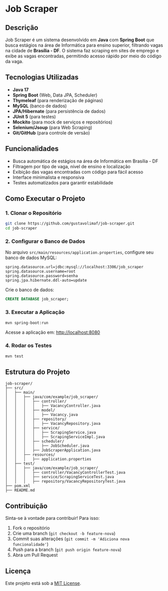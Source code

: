 # Job Scraper

## Descrição
Job Scraper é um sistema desenvolvido em **Java** com **Spring Boot** que busca estágios na área de Informática para ensino superior, filtrando vagas na cidade de **Brasília - DF**. O sistema faz scraping em sites de emprego e exibe as vagas encontradas, permitindo acesso rápido por meio do código da vaga.

## Tecnologias Utilizadas
- **Java 17**
- **Spring Boot** (Web, Data JPA, Scheduler)
- **Thymeleaf** (para renderização de páginas)
- **MySQL** (banco de dados)
- **JPA/Hibernate** (para persistência de dados)
- **JUnit 5** (para testes)
- **Mockito** (para mock de serviços e repositórios)
- **Selenium/Jsoup** (para Web Scraping)
- **Git/GitHub** (para controle de versão)

## Funcionalidades
- Busca automática de estágios na área de Informática em Brasília - DF
- Filtragem por tipo de vaga, nível de ensino e localização
- Exibição das vagas encontradas com código para fácil acesso
- Interface minimalista e responsiva
- Testes automatizados para garantir estabilidade

## Como Executar o Projeto
### 1. Clonar o Repositório
```bash
git clone https://github.com/gustavolimaf/job-scraper.git
cd job-scraper
```

### 2. Configurar o Banco de Dados
No arquivo `src/main/resources/application.properties`, configure seu banco de dados MySQL:
```properties
spring.datasource.url=jdbc:mysql://localhost:3306/job_scraper
spring.datasource.username=root
spring.datasource.password=senha
spring.jpa.hibernate.ddl-auto=update
```

Crie o banco de dados:
```sql
CREATE DATABASE job_scraper;
```

### 3. Executar a Aplicação
```bash
mvn spring-boot:run
```
Acesse a aplicação em: [http://localhost:8080](http://localhost:8080)

### 4. Rodar os Testes
```bash
mvn test
```

## Estrutura do Projeto
```
job-scraper/
├── src/
│   ├── main/
│   │   ├── java/com/example/job_scraper/
│   │   │   ├── controller/
│   │   │   │   ├── VacancyController.java
│   │   │   ├── model/
│   │   │   │   ├── Vacancy.java
│   │   │   ├── repository/
│   │   │   │   ├── VacancyRepository.java
│   │   │   ├── service/
│   │   │   │   ├── ScrapingService.java
│   │   │   │   ├── ScrapingServiceImpl.java
│   │   │   ├── scheduler/
│   │   │   │   ├── JobScheduler.java
│   │   │   ├── JobScraperApplication.java
│   │   ├── resources/
│   │   │   ├── application.properties
│   ├── test/
│   │   ├── java/com/example/job_scraper/
│   │   │   ├── controller/VacancyControllerTest.java
│   │   │   ├── service/ScrapingServiceTest.java
│   │   │   ├── repository/VacancyRepositoryTest.java
├── pom.xml
├── README.md
```

## Contribuição
Sinta-se à vontade para contribuir! Para isso:
1. Fork o repositório
2. Crie uma branch (`git checkout -b feature-nova`)
3. Commit suas alterações (`git commit -m 'Adiciona nova funcionalidade'`)
4. Push para a branch (`git push origin feature-nova`)
5. Abra um Pull Request

## Licença
Este projeto está sob a [MIT License](LICENSE).


